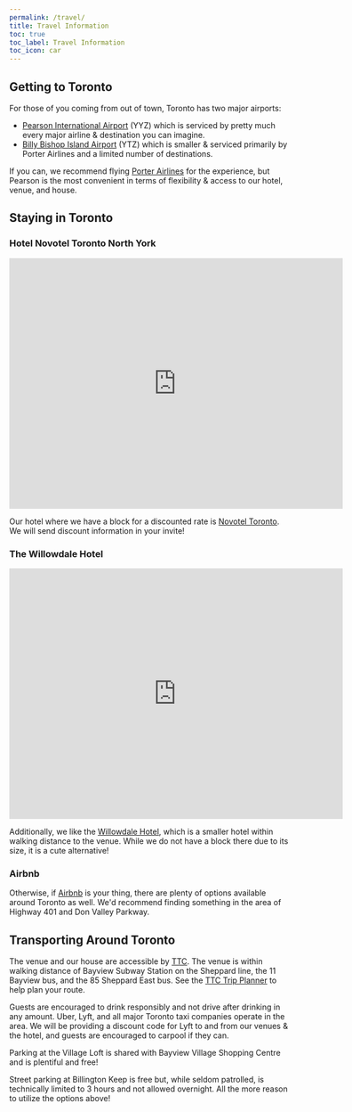 ```yaml
---
permalink: /travel/
title: Travel Information
toc: true
toc_label: Travel Information
toc_icon: car
---
```


## Getting to Toronto

For those of you coming from out of town, Toronto has two major airports:

- [Pearson International Airport](https://www.torontopearson.com/en/) (YYZ) which is serviced by pretty much every major airline & destination you can imagine.
- [Billy Bishop Island Airport](https://www.billybishopairport.com/) (YTZ) which is smaller & serviced primarily by Porter Airlines and a limited number of destinations.

If you can, we recommend flying [Porter Airlines](https://www.flyporter.com/en-ca/) for the experience, but Pearson is the most convenient in terms of flexibility & access to our hotel, venue, and house.

## Staying in Toronto

### Hotel Novotel Toronto North York

<iframe src="https://www.google.com/maps/embed?pb=!1m18!1m12!1m3!1d14773.58295443915!2d-79.41888751546497!3d43.77099744289539!2m3!1f0!2f0!3f0!3m2!1i1024!2i768!4f13.1!3m3!1m2!1s0x882b2d71d1265ae1%3A0xea5959b0b143d4f3!2sHotel%20Novotel%20Toronto%20North%20York!5e0!3m2!1sen!2sca!4v1645395849342!5m2!1sen!2sca" width="600" height="450" style="border:0;" allowfullscreen="" loading="lazy"></iframe>

Our hotel where we have a block for a discounted rate is [Novotel Toronto](https://all.accor.com/hotel/0910/index.en.shtml). We will send discount information in your invite!

### The Willowdale Hotel

<iframe src="https://www.google.com/maps/embed?pb=!1m18!1m12!1m3!1d14773.58295443915!2d-79.41888751546497!3d43.77099744289539!2m3!1f0!2f0!3f0!3m2!1i1024!2i768!4f13.1!3m3!1m2!1s0x882b2d04f9a1eda1%3A0x31781df7bd6e6988!2sThe%20Willowdale%20Hotel%20Toronto%20North%20York!5e0!3m2!1sen!2sca!4v1645395884459!5m2!1sen!2sca" width="600" height="450" style="border:0;" allowfullscreen="" loading="lazy"></iframe>

Additionally, we like the [Willowdale Hotel](https://willowdalehotel.com/), which is a smaller hotel within walking distance to the venue. While we do not have a block there due to its size, it is a cute alternative!

### Airbnb

Otherwise, if [Airbnb](https://www.airbnb.ca/s/Toronto--ON/homes) is your thing, there are plenty of options available around Toronto as well. We'd recommend finding something in the area of Highway 401 and Don Valley Parkway.

## Transporting Around Toronto

The venue and our house are accessible by [TTC](https://www.ttc.ca/). The venue is within walking distance of Bayview Subway Station on the Sheppard line, the 11 Bayview bus, and the 85 Sheppard East bus. See the [TTC Trip Planner](https://www.ttc.ca/trip-planner) to help plan your route.

Guests are encouraged to drink responsibly and not drive after drinking in any amount. Uber, Lyft, and all major Toronto taxi companies operate in the area. We will be providing a discount code for Lyft to and from our venues & the hotel, and guests are encouraged to carpool if they can.

Parking at the Village Loft is shared with Bayview Village Shopping Centre and is plentiful and free!

Street parking at Billington Keep is free but, while seldom patrolled, is technically limited to 3 hours and not allowed overnight. All the more reason to utilize the options above!

